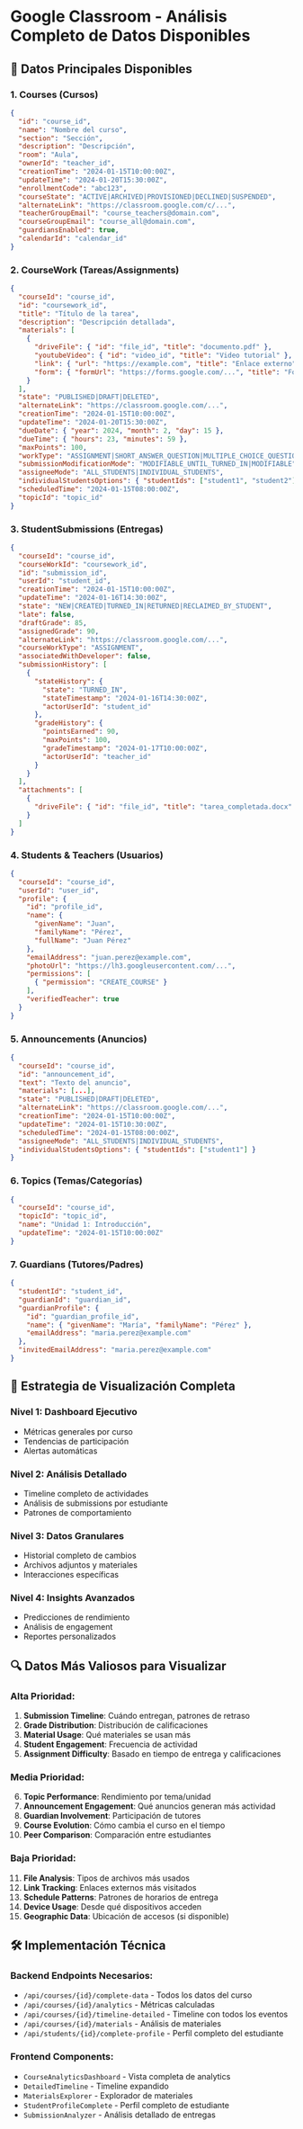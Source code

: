 # Google Classroom - Análisis Completo de Datos Disponibles

## 🎯 Datos Principales Disponibles

### **1. Courses (Cursos)**
```json
{
  "id": "course_id",
  "name": "Nombre del curso",
  "section": "Sección",
  "description": "Descripción",
  "room": "Aula",
  "ownerId": "teacher_id",
  "creationTime": "2024-01-15T10:00:00Z",
  "updateTime": "2024-01-20T15:30:00Z",
  "enrollmentCode": "abc123",
  "courseState": "ACTIVE|ARCHIVED|PROVISIONED|DECLINED|SUSPENDED",
  "alternateLink": "https://classroom.google.com/c/...",
  "teacherGroupEmail": "course_teachers@domain.com",
  "courseGroupEmail": "course_all@domain.com",
  "guardiansEnabled": true,
  "calendarId": "calendar_id"
}
```

### **2. CourseWork (Tareas/Assignments)**
```json
{
  "courseId": "course_id",
  "id": "coursework_id",
  "title": "Título de la tarea",
  "description": "Descripción detallada",
  "materials": [
    {
      "driveFile": { "id": "file_id", "title": "documento.pdf" },
      "youtubeVideo": { "id": "video_id", "title": "Video tutorial" },
      "link": { "url": "https://example.com", "title": "Enlace externo" },
      "form": { "formUrl": "https://forms.google.com/...", "title": "Formulario" }
    }
  ],
  "state": "PUBLISHED|DRAFT|DELETED",
  "alternateLink": "https://classroom.google.com/...",
  "creationTime": "2024-01-15T10:00:00Z",
  "updateTime": "2024-01-20T15:30:00Z",
  "dueDate": { "year": 2024, "month": 2, "day": 15 },
  "dueTime": { "hours": 23, "minutes": 59 },
  "maxPoints": 100,
  "workType": "ASSIGNMENT|SHORT_ANSWER_QUESTION|MULTIPLE_CHOICE_QUESTION",
  "submissionModificationMode": "MODIFIABLE_UNTIL_TURNED_IN|MODIFIABLE",
  "assigneeMode": "ALL_STUDENTS|INDIVIDUAL_STUDENTS",
  "individualStudentsOptions": { "studentIds": ["student1", "student2"] },
  "scheduledTime": "2024-01-15T08:00:00Z",
  "topicId": "topic_id"
}
```

### **3. StudentSubmissions (Entregas)**
```json
{
  "courseId": "course_id",
  "courseWorkId": "coursework_id",
  "id": "submission_id",
  "userId": "student_id",
  "creationTime": "2024-01-15T10:00:00Z",
  "updateTime": "2024-01-16T14:30:00Z",
  "state": "NEW|CREATED|TURNED_IN|RETURNED|RECLAIMED_BY_STUDENT",
  "late": false,
  "draftGrade": 85,
  "assignedGrade": 90,
  "alternateLink": "https://classroom.google.com/...",
  "courseWorkType": "ASSIGNMENT",
  "associatedWithDeveloper": false,
  "submissionHistory": [
    {
      "stateHistory": {
        "state": "TURNED_IN",
        "stateTimestamp": "2024-01-16T14:30:00Z",
        "actorUserId": "student_id"
      },
      "gradeHistory": {
        "pointsEarned": 90,
        "maxPoints": 100,
        "gradeTimestamp": "2024-01-17T10:00:00Z",
        "actorUserId": "teacher_id"
      }
    }
  ],
  "attachments": [
    {
      "driveFile": { "id": "file_id", "title": "tarea_completada.docx" }
    }
  ]
}
```

### **4. Students & Teachers (Usuarios)**
```json
{
  "courseId": "course_id",
  "userId": "user_id",
  "profile": {
    "id": "profile_id",
    "name": {
      "givenName": "Juan",
      "familyName": "Pérez",
      "fullName": "Juan Pérez"
    },
    "emailAddress": "juan.perez@example.com",
    "photoUrl": "https://lh3.googleusercontent.com/...",
    "permissions": [
      { "permission": "CREATE_COURSE" }
    ],
    "verifiedTeacher": true
  }
}
```

### **5. Announcements (Anuncios)**
```json
{
  "courseId": "course_id",
  "id": "announcement_id",
  "text": "Texto del anuncio",
  "materials": [...],
  "state": "PUBLISHED|DRAFT|DELETED",
  "alternateLink": "https://classroom.google.com/...",
  "creationTime": "2024-01-15T10:00:00Z",
  "updateTime": "2024-01-15T10:30:00Z",
  "scheduledTime": "2024-01-15T08:00:00Z",
  "assigneeMode": "ALL_STUDENTS|INDIVIDUAL_STUDENTS",
  "individualStudentsOptions": { "studentIds": ["student1"] }
}
```

### **6. Topics (Temas/Categorías)**
```json
{
  "courseId": "course_id",
  "topicId": "topic_id",
  "name": "Unidad 1: Introducción",
  "updateTime": "2024-01-15T10:00:00Z"
}
```

### **7. Guardians (Tutores/Padres)**
```json
{
  "studentId": "student_id",
  "guardianId": "guardian_id",
  "guardianProfile": {
    "id": "guardian_profile_id",
    "name": { "givenName": "María", "familyName": "Pérez" },
    "emailAddress": "maria.perez@example.com"
  },
  "invitedEmailAddress": "maria.perez@example.com"
}
```

## 🎨 Estrategia de Visualización Completa

### **Nivel 1: Dashboard Ejecutivo**
- Métricas generales por curso
- Tendencias de participación
- Alertas automáticas

### **Nivel 2: Análisis Detallado**
- Timeline completo de actividades
- Análisis de submissions por estudiante
- Patrones de comportamiento

### **Nivel 3: Datos Granulares**
- Historial completo de cambios
- Archivos adjuntos y materiales
- Interacciones específicas

### **Nivel 4: Insights Avanzados**
- Predicciones de rendimiento
- Análisis de engagement
- Reportes personalizados

## 🔍 Datos Más Valiosos para Visualizar

### **Alta Prioridad:**
1. **Submission Timeline**: Cuándo entregan, patrones de retraso
2. **Grade Distribution**: Distribución de calificaciones
3. **Material Usage**: Qué materiales se usan más
4. **Student Engagement**: Frecuencia de actividad
5. **Assignment Difficulty**: Basado en tiempo de entrega y calificaciones

### **Media Prioridad:**
6. **Topic Performance**: Rendimiento por tema/unidad
7. **Announcement Engagement**: Qué anuncios generan más actividad
8. **Guardian Involvement**: Participación de tutores
9. **Course Evolution**: Cómo cambia el curso en el tiempo
10. **Peer Comparison**: Comparación entre estudiantes

### **Baja Prioridad:**
11. **File Analysis**: Tipos de archivos más usados
12. **Link Tracking**: Enlaces externos más visitados
13. **Schedule Patterns**: Patrones de horarios de entrega
14. **Device Usage**: Desde qué dispositivos acceden
15. **Geographic Data**: Ubicación de accesos (si disponible)

## 🛠️ Implementación Técnica

### **Backend Endpoints Necesarios:**
- `/api/courses/{id}/complete-data` - Todos los datos del curso
- `/api/courses/{id}/analytics` - Métricas calculadas
- `/api/courses/{id}/timeline-detailed` - Timeline con todos los eventos
- `/api/courses/{id}/materials` - Análisis de materiales
- `/api/students/{id}/complete-profile` - Perfil completo del estudiante

### **Frontend Components:**
- `CourseAnalyticsDashboard` - Vista completa de analytics
- `DetailedTimeline` - Timeline expandido
- `MaterialsExplorer` - Explorador de materiales
- `StudentProfileComplete` - Perfil completo de estudiante
- `SubmissionAnalyzer` - Análisis detallado de entregas
